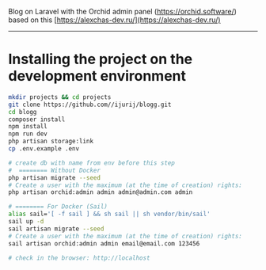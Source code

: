 Blog on Laravel with the Orchid admin panel (https://orchid.software/)   
based on this [https://alexchas-dev.ru/](https://alexchas-dev.ru/)

---
# Installing the project on the development environment

```bash
mkdir projects && cd projects
git clone https://github.com//ijurij/blogg.git
cd blogg
composer install
npm install
npm run dev
php artisan storage:link
cp .env.example .env

# create db with name from env before this step
#  ======== Without Docker
php artisan migrate --seed
# Create a user with the maximum (at the time of creation) rights:
php artisan orchid:admin admin admin@admin.com admin

# ======== For Docker (Sail)
alias sail='[ -f sail ] && sh sail || sh vendor/bin/sail'
sail up -d
sail artisan migrate --seed
# Create a user with the maximum (at the time of creation) rights:
sail artisan orchid:admin admin email@email.com 123456

# check in the browser: http://localhost 
```
